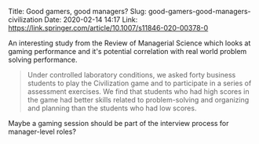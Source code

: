 Title: Good gamers, good managers?
Slug: good-gamers-good-managers-civilization
Date: 2020-02-14 14:17
Link: https://link.springer.com/article/10.1007/s11846-020-00378-0

An interesting study from the Review of Managerial Science which looks at gaming performance and it's potential correlation with real world problem solving performance.

> Under controlled laboratory conditions, we asked forty business students to play the Civilization game and to participate in a series of assessment exercises. We find that students who had high scores in the game had better skills related to problem-solving and organizing and planning than the students who had low scores.

Maybe a gaming session should be part of the interview process for manager-level roles?
